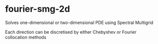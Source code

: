 # fourier-smg-2d
Solves one-dimensional or two-dimensional PDE using Spectral Multigrid

Each direction can be discretised by either Chebyshev or Fourier collocation methods
